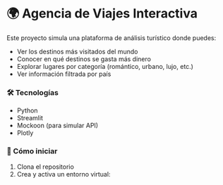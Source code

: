 # 🌍 Agencia de Viajes Interactiva

Este proyecto simula una plataforma de análisis turístico donde puedes:

- Ver los destinos más visitados del mundo
- Conocer en qué destinos se gasta más dinero
- Explorar lugares por categoría (romántico, urbano, lujo, etc.)
- Ver información filtrada por país

### 🛠 Tecnologías
- Python
- Streamlit
- Mockoon (para simular API)
- Plotly

### 🚀 Cómo iniciar
1. Clona el repositorio
2. Crea y activa un entorno virtual:
